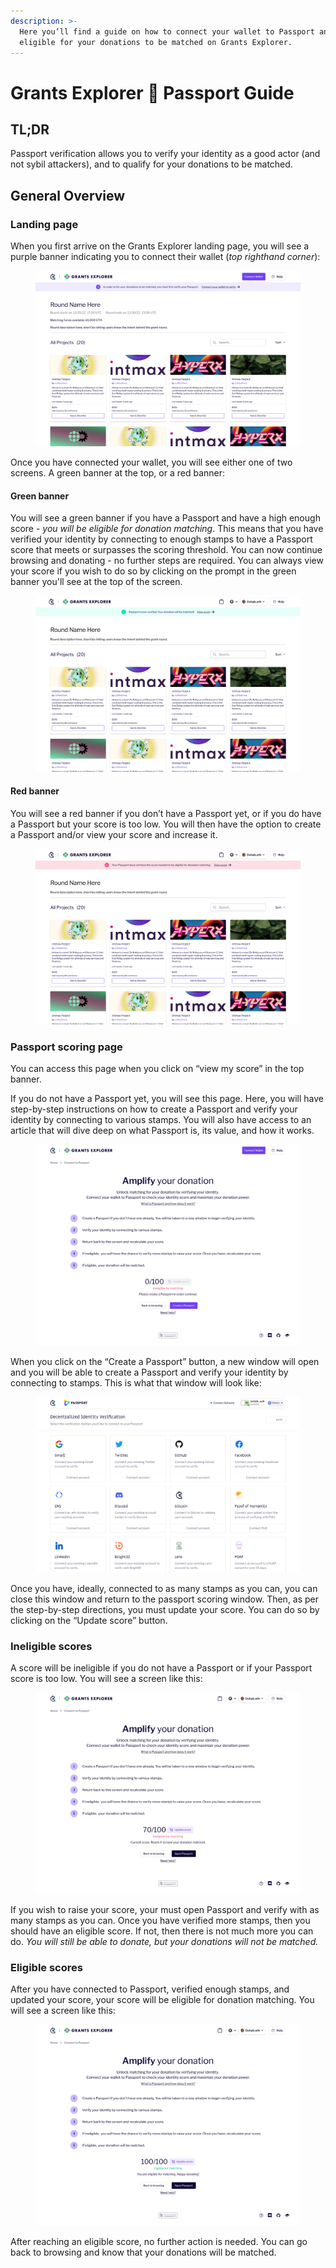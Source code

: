 ```yaml
---
description: >-
  Here you’ll find a guide on how to connect your wallet to Passport and become
  eligible for your donations to be matched on Grants Explorer.
---
```


# Grants Explorer 🤝 Passport Guide

## TL;DR

Passport verification allows you to verify your identity as a good actor (and not sybil attackers), and to qualify for your donations to be matched.

## General Overview

### Landing page

When you first arrive on the Grants Explorer landing page, you will see a purple banner indicating you to connect their wallet (_top righthand corner_):

<figure><img src="../.gitbook/assets/Landing.png" alt=""><figcaption></figcaption></figure>

Once you have connected your wallet, you will see either one of two screens. A green banner at the top, or a red banner:

#### Green banner

You will see a green banner if you have a Passport and have a high enough score - _you will be eligible for donation matching_. This means that you have verified your identity by connecting to enough stamps to have a Passport score that meets or surpasses the scoring threshold. You can now continue browsing and donating - no further steps are required. You can always view your score if you wish to do so by clicking on the prompt in the green banner you'll see at the top of the screen.

<figure><img src="../.gitbook/assets/Verified.png" alt=""><figcaption></figcaption></figure>

#### Red banner

You will see a red banner if you don’t have a Passport yet, or if you do have a Passport but your score is too low. You will then have the option to create a Passport and/or view your score and increase it.

<figure><img src="../.gitbook/assets/Ineligible.png" alt=""><figcaption></figcaption></figure>

### Passport scoring page

You can access this page when you click on “view my score” in the top banner.

If you do not have a Passport yet, you will see this page. Here, you will have step-by-step instructions on how to create a Passport and verify your identity by connecting to various stamps. You will also have access to an article that will dive deep on what Passport is, its value, and how it works.

<figure><img src="../.gitbook/assets/No_Passport.png" alt=""><figcaption></figcaption></figure>

When you click on the “Create a Passport” button, a new window will open and you will be able to create a Passport and verify your identity by connecting to stamps. This is what that window will look like:

<figure><img src="../.gitbook/assets/Passport_Stamps.png" alt=""><figcaption></figcaption></figure>

Once you have, ideally, connected to as many stamps as you can, you can close this window and return to the passport scoring window. Then, as per the step-by-step directions, you must update your score. You can do so by clicking on the “Update score” button.

### Ineligible scores

A score will be ineligible if you do not have a Passport or if your Passport score is too low. You will see a screen like this:

<figure><img src="../.gitbook/assets/Ineligible (1).png" alt=""><figcaption></figcaption></figure>

If you wish to raise your score, your must open Passport and verify with as many stamps as you can. Once you have verified more stamps, then you should have an eligible score. If not, then there is not much more you can do. _You will still be able to donate, but your donations will not be matched._

### Eligible scores

After you have connected to Passport, verified enough stamps, and updated your score, your score will be eligible for donation matching. You will see a screen like this:

<figure><img src="../.gitbook/assets/Eligible.png" alt=""><figcaption></figcaption></figure>

After reaching an eligible score, no further action is needed. You can go back to browsing and know that your donations will be matched.
